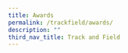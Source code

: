 ```yaml
---
title: Awards
permalink: /trackfield/awards/
description: ""
third_nav_title: Track and Field
---
```

